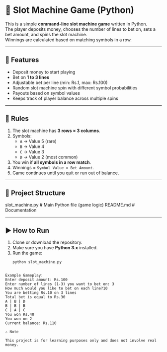 # 🎰 Slot Machine Game (Python)

This is a simple **command-line slot machine game** written in Python.  
The player deposits money, chooses the number of lines to bet on, sets a bet amount, and spins the slot machine.  
Winnings are calculated based on matching symbols in a row.

---

## 🚀 Features
- Deposit money to start playing
- Bet on **1 to 3 lines**
- Adjustable bet per line (min: Rs.1, max: Rs.100)
- Random slot machine spin with different symbol probabilities
- Payouts based on symbol values
- Keeps track of player balance across multiple spins

---

## 🎲 Rules
1. The slot machine has **3 rows × 3 columns**.
2. Symbols:
   - `A` → Value 5 (rare)
   - `B` → Value 4
   - `C` → Value 3
   - `D` → Value 2 (most common)
3. You win if **all symbols in a row match**.
4. Winnings = `Symbol Value × Bet Amount`.
5. Game continues until you quit or run out of balance.

---

## 📂 Project Structure

slot_machine.py   # Main Python file (game logic)
README.md         # Documentation

---

## ▶️ How to Run
1. Clone or download the repository.
2. Make sure you have **Python 3.x** installed.
3. Run the game:
   ```bash
   python slot_machine.py
```

Example Gameplay:
Enter deposit amount: Rs.100
Enter number of lines (1-3) you want to bet on: 3
How much would you like to bet on each line?10
You are betting Rs.10 on 3 lines
Total bet is equal to Rs.30
A | B | D
B | B | B
C | A | C
You won Rs.40
You won on 2
Current balance: Rs.110

⚠️ Note

This project is for learning purposes only and does not involve real money.

